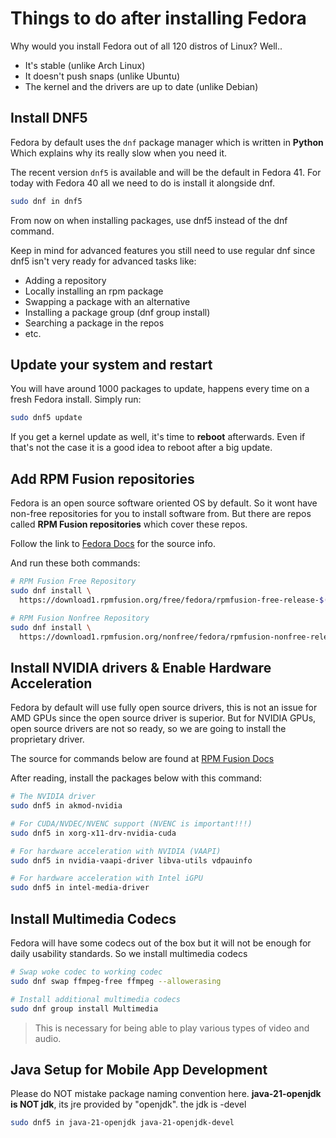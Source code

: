 # Things to do after installing Fedora

Why would you install Fedora out of all 120 distros of Linux? Well..
- It's stable (unlike Arch Linux)
- It doesn't push snaps (unlike Ubuntu)
- The kernel and the drivers are up to date (unlike Debian)

## Install DNF5

Fedora by default uses the `dnf` package manager which is written in **Python** Which explains why its really slow when you need it.

The recent version `dnf5` is available and will be the default in Fedora 41. For today with Fedora 40 all we need to do is install it alongside dnf.

```sh
sudo dnf in dnf5
```

From now on when installing packages, use dnf5 instead of the dnf command.

Keep in mind for advanced features you still need to use regular dnf since dnf5 isn't very ready for advanced tasks like:
- Adding a repository
- Locally installing an rpm package
- Swapping a package with an alternative
- Installing a package group (dnf group install)
- Searching a package in the repos
- etc.

## Update your system and restart

You will have around 1000 packages to update, happens every time on a fresh Fedora install. 
Simply run:

```sh
sudo dnf5 update
```

If you get a kernel update as well, it's time to **reboot** afterwards. Even if that's not the case it is a good idea to reboot after a big update.

## Add RPM Fusion repositories

Fedora is an open source software oriented OS by default. So it wont have non-free repositories for you to install software from. But there are repos called **RPM Fusion repositories** which cover these repos.

Follow the link to [Fedora Docs](https://docs.fedoraproject.org/en-US/quick-docs/rpmfusion-setup/) for the source info.

And run these both commands:

```sh
# RPM Fusion Free Repository
sudo dnf install \
  https://download1.rpmfusion.org/free/fedora/rpmfusion-free-release-$(rpm -E %fedora).noarch.rpm

# RPM Fusion Nonfree Repository
sudo dnf install \
  https://download1.rpmfusion.org/nonfree/fedora/rpmfusion-nonfree-release-$(rpm -E %fedora).noarch.rpm
```


## Install NVIDIA drivers & Enable Hardware Acceleration

Fedora by default will use fully open source drivers, this is not an issue for AMD GPUs since the open source driver is superior. But for NVIDIA GPUs, open source drivers are not so ready, so we are going to install the proprietary driver.

The source for commands below are found at [RPM Fusion Docs](https://rpmfusion.org/Howto/NVIDIA)

After reading, install the packages below with this command:

```sh
# The NVIDIA driver
sudo dnf5 in akmod-nvidia 

# For CUDA/NVDEC/NVENC support (NVENC is important!!!)
sudo dnf5 in xorg-x11-drv-nvidia-cuda 

# For hardware acceleration with NVIDIA (VAAPI)
sudo dnf5 in nvidia-vaapi-driver libva-utils vdpauinfo

# For hardware acceleration with Intel iGPU
sudo dnf5 in intel-media-driver
```


## Install Multimedia Codecs

Fedora will have some codecs out of the box but it will not be enough for daily usability standards. So we install multimedia codecs

```sh
# Swap woke codec to working codec  
sudo dnf swap ffmpeg-free ffmpeg --allowerasing

# Install additional multimedia codecs
sudo dnf group install Multimedia
```

> This is necessary for being able to play various types of video and audio.

## Java Setup for Mobile App Development

Please do NOT mistake package naming convention here. **java-21-openjdk is NOT jdk**, its jre provided by "openjdk". the jdk is -devel

```sh
sudo dnf5 in java-21-openjdk java-21-openjdk-devel
```
